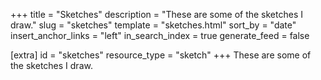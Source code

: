 +++
title = "Sketches"
description = "These are some of the sketches I draw."
slug = "sketches"
template = "sketches.html"
sort_by = "date"
insert_anchor_links = "left"
in_search_index = true
generate_feed = false

[extra]
id = "sketches"
resource_type = "sketch"
+++
These are some of the sketches I draw.